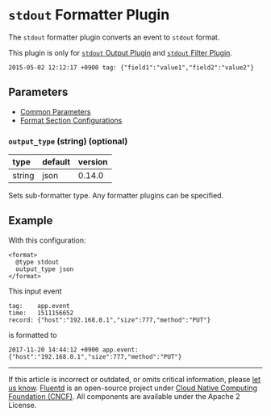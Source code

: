 # `stdout` Formatter Plugin

The `stdout` formatter plugin converts an event to `stdout` format.

This plugin is only for [`stdout` Output Plugin](/plugins/output/stdout.md) and [`stdout` Filter Plugin](/plugins/filter/stdout.md).

```
2015-05-02 12:12:17 +0900 tag: {"field1":"value1","field2":"value2"}
```


## Parameters

-   [Common Parameters](/configuration/plugin-common-parameters.md)
-   [Format Section Configurations](/configuration/format-section.md)


### `output_type` (string) (optional)

| type   | default | version |
|:-------|:--------|:--------|
| string | json    | 0.14.0  |

Sets sub-formatter type. Any formatter plugins can be specified.


## Example

With this configuration:

```
<format>
  @type stdout
  output_type json
</format>
```

This input event

```
tag:    app.event
time:   1511156652
record: {"host":"192.168.0.1","size":777,"method":"PUT"}
```

is formatted to

```
2017-11-20 14:44:12 +0900 app.event: {"host":"192.168.0.1","size":777,"method":"PUT"}
```


------------------------------------------------------------------------

If this article is incorrect or outdated, or omits critical information, please
[let us know](https://github.com/fluent/fluentd-docs-gitbook/issues?state=open).
[Fluentd](http://www.fluentd.org/) is an open-source project under [Cloud Native
Computing Foundation (CNCF)](https://cncf.io/). All components are available
under the Apache 2 License.
